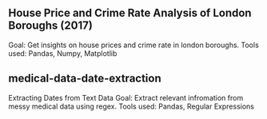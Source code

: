 ## House Price and Crime Rate Analysis of London Boroughs (2017)
Goal: Get insights on house prices and crime rate in london boroughs.
Tools used: Pandas, Numpy, Matplotlib

## medical-data-date-extraction
Extracting Dates from Text Data
Goal: Extract relevant infromation from messy medical data using regex.
Tools used: Pandas, Regular Expressions
